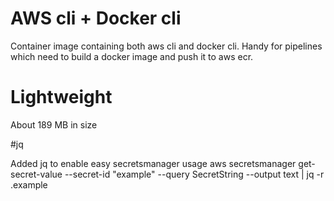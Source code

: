 # AWS cli + Docker cli
Container image containing both aws cli and docker cli.
Handy for pipelines which need to build a docker image and push it to aws ecr.

# Lightweight
About 189 MB in size

#jq

Added jq to enable easy secretsmanager usage
aws secretsmanager get-secret-value --secret-id "example" --query SecretString --output text | jq -r .example
